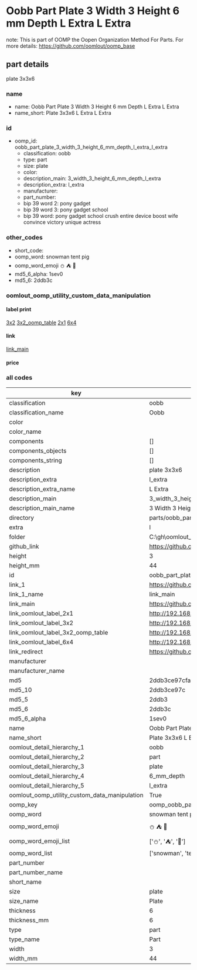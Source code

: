 # Oobb Part Plate 3 Width 3 Height 6 mm Depth L Extra L Extra  

note: This is part of OOMP the Oopen Organization Method For Parts. For more details: https://github.com/oomlout/oomp_base

##  part details
  



plate 3x3x6



### name
* name: Oobb Part Plate 3 Width 3 Height 6 mm Depth L Extra L Extra
* name_short: Plate 3x3x6 L Extra L Extra
### id
* oomp_id: oobb_part_plate_3_width_3_height_6_mm_depth_l_extra_l_extra
  * classification: oobb
  * type: part
  * size: plate
  * color: 
  * description_main: 3_width_3_height_6_mm_depth_l_extra
  * description_extra: l_extra
  * manufacturer: 
  * part_number: 
  * bip 39 word 2: pony gadget
  * bip 39 word 3: pony gadget school
  * bip 39 word: pony gadget school crush entire device boost wife convince victory unique actress

### other_codes
* short_code: 
* oomp_word: snowman tent pig
* oomp_word_emoji :snowman: :tent: :pig:
* md5_6_alpha: 1sev0
* md5_6: 2ddb3c






### oomlout_oomp_utility_custom_data_manipulation
#### label print
[3x2](http://192.168.1.245:1112/?label=oomp%201sev0)
[3x2_oomp_table](http://192.168.1.108:1112/?label=oomp%201sev0)
[2x1](http://192.168.1.242:1112/?label=oomp%201sev0)
[6x4](http://192.168.1.55:1112/?label=oomp%201sev0)    

#### link

[link_main](https://github.com/oomlout/oomlout_oobb_version_4_generated_parts/tree/main/navigation_oomp/oobb/part/plate/3_width_3_height_6_mm_depth_l_extra/l_extra/part)                              

#### price







### all codes 
| key | value |  
| --- | --- |  
| classification | oobb |  
| classification_name | Oobb |  
| color |  |  
| color_name |  |  
| components | [] |  
| components_objects | [] |  
| components_string | [] |  
| description | plate 3x3x6 |  
| description_extra | l_extra |  
| description_extra_name | L Extra |  
| description_main | 3_width_3_height_6_mm_depth_l_extra |  
| description_main_name | 3 Width 3 Height 6 mm Depth L Extra |  
| directory | parts/oobb_part_plate_3_width_3_height_6_mm_depth_l_extra_l_extra |  
| extra | l |  
| folder | C:\gh\oomlout_oobb_version_4_generated_parts\parts\oobb_part_plate_3_width_3_height_6_mm_depth_l_extra_l_extra |  
| github_link | https://github.com/oomlout/oomlout_oomp_part_src/tree/main/parts/oobb_part_plate_3_width_3_height_6_mm_depth_l_extra_l_extra |  
| height | 3 |  
| height_mm | 44 |  
| id | oobb_part_plate_3_width_3_height_6_mm_depth_l_extra_l_extra |  
| link_1 | https://github.com/oomlout/oomlout_oobb_version_4_generated_parts/tree/main/navigation_oomp/oobb/part/plate/3_width_3_height_6_mm_depth_l_extra/l_extra/part |  
| link_1_name | link_main |  
| link_main | https://github.com/oomlout/oomlout_oobb_version_4_generated_parts/tree/main/navigation_oomp/oobb/part/plate/3_width_3_height_6_mm_depth_l_extra/l_extra/part |  
| link_oomlout_label_2x1 | http://192.168.1.242:1112/?label=oomp%201sev0 |  
| link_oomlout_label_3x2 | http://192.168.1.245:1112/?label=oomp%201sev0 |  
| link_oomlout_label_3x2_oomp_table | http://192.168.1.108:1112/?label=oomp%201sev0 |  
| link_oomlout_label_6x4 | http://192.168.1.55:1112/?label=oomp%201sev0 |  
| link_redirect | https://github.com/oomlout/oomlout_oobb_version_4_generated_parts/tree/main/parts/oobb_plate_03_03_06_ex_l |  
| manufacturer |  |  
| manufacturer_name |  |  
| md5 | 2ddb3ce97cfae334f2a5c3518197ad3f |  
| md5_10 | 2ddb3ce97c |  
| md5_5 | 2ddb3 |  
| md5_6 | 2ddb3c |  
| md5_6_alpha | 1sev0 |  
| name | Oobb Part Plate 3 Width 3 Height 6 mm Depth L Extra L Extra |  
| name_short | Plate 3x3x6 L Extra L Extra |  
| oomlout_detail_hierarchy_1 | oobb |  
| oomlout_detail_hierarchy_2 | part |  
| oomlout_detail_hierarchy_3 | plate |  
| oomlout_detail_hierarchy_4 | 6_mm_depth |  
| oomlout_detail_hierarchy_5 | l_extra |  
| oomlout_oomp_utility_custom_data_manipulation | True |  
| oomp_key | oomp_oobb_part_plate_3_width_3_height_6_mm_depth_l_extra_l_extra |  
| oomp_word | snowman tent pig |  
| oomp_word_emoji | :snowman: :tent: :pig: |  
| oomp_word_emoji_list | [':snowman:', ':tent:', ':pig:'] |  
| oomp_word_list | ['snowman', 'tent', 'pig'] |  
| part_number |  |  
| part_number_name |  |  
| short_name |  |  
| size | plate |  
| size_name | Plate |  
| thickness | 6 |  
| thickness_mm | 6 |  
| type | part |  
| type_name | Part |  
| width | 3 |  
| width_mm | 44 |  
